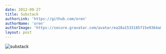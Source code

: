```yaml
---
date: 2012-09-27
title: Substack
authorLink: 'https://github.com/oren'
authorName: 'oren'
authorImage: 'https://secure.gravatar.com/avatar/ea28a1533185f15e9364a8db6f9c0bae?s=140&d=https://a248.e.akamai.net/assets.github.com%2Fimages%2Fgravatars%2Fgravatar-user-420.png'
layout: post
---
```



![substack](http://substack.net/images/freestyle_streams.png)

